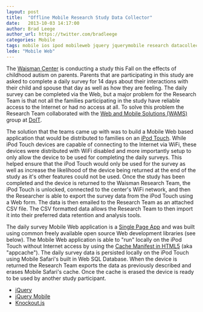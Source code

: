 ```yaml
---
layout: post
title:  "Offline Mobile Research Study Data Collector"
date:   2013-10-03 14:17:00
author: Brad Leege
author_url: https://twitter.com/bradleege
categories: Mobile
tags: mobile ios ipod mobileweb jquery jquerymobile research datacollection webdev appcache html5 javascript
lede: "Mobile Web"
---
```


The [Waisman Center](http://www.waisman.wisc.edu) is conducting a study this Fall on the effects of childhood autism on parents.  Parents that are participating in this study are asked to complete a daily survey for 14 days about their interactions with their child and spouse that day as well as how they are feeling.  The daily survey can be completed via the Web, but a major problem for the Research Team is that not all the families participating in the study have reliable access to the Internet or had no access at all.  To solve this problem the Research Team collaborated with the [Web and Mobile Solutions (WAMS)](https://www.doit.wisc.edu/about/departments/#adi) group at [DoIT](http://www.doit.wisc.edu).

The solution that the teams came up with was to build a Mobile Web based application that would be distributed to families on an [iPod Touch](http://www.apple.com/ipod-touch/).  While iPod Touch devices are capable of connecting to the Internet via WiFi, these devices were distributed with WiFi disabled and more importantly setup to only allow the device to be used for completing the daily surveys.  This helped ensure that the iPod Touch would only be used for the survey as well as increase the likelihood of the device being returned at the end of the study as it's other features could not be used.  Once the study has been completed and the device is returned to the Waisman Research Team, the iPod Touch is unlocked, connected to the center's WiFi network, and then the Researcher is able to export the survey data from the iPod Touch using a Web form.  The data is then emailed to the Research Team as an attached CSV file.  The CSV formatted data allows the Research Team to then import it into their preferred data retention and analysis tools.

The daily survey Mobile Web application is a [Single Page App](http://en.wikipedia.org/wiki/Single-page_application) and was built using common freely available open source Web development libraries (see below).  The Mobile Web application is able to "run" locally on the iPod Touch without Internet access by using the [Cache Manifest in HTML5](http://en.wikipedia.org/wiki/Cache_manifest_in_HTML5) (aka "appcache").  The daily survey data is persisted locally on the iPod Touch using Mobile Safari's built in Web SQL Database.  When the device is returned the Research Team exports the data as previously described and erases Mobile Safari's cache.  Once the cache is erased the device is ready to be used by another study participant.

* [jQuery](http://jquery.com)
* [jQuery Mobile](http://jquerymobile.com)
* [Knockout.js](http://knockoutjs.com)
